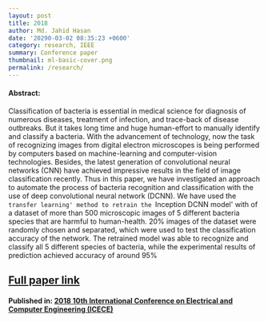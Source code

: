 ```yaml
---
layout: post
title: 2018 
author: Md. Jahid Hasan
date: '20290-03-02 08:35:23 +0600'
category: research, IEEE
summary: Conference paper
thumbnail: ml-basic-cover.png
permalink: /research/
---
```



#### Abstract:
Classification of bacteria is essential in medical science for diagnosis of numerous diseases, treatment of infection, and trace-back of disease outbreaks. But it takes long time and huge human-effort to manually identify and classify a bacteria. With the advancement of technology, now the task of recognizing images from digital electron microscopes is being performed by computers based on machine-learning and computer-vision technologies. Besides, the latest generation of convolutional neural networks (CNN) have achieved impressive results in the field of image classification recently. Thus in this paper, we have investigated an approach to automate the process of bacteria recognition and classification with the use of deep convolutional neural network (DCNN). We have used the `transfer learning' method to retrain the `Inception DCNN model' with of a dataset of more than 500 microscopic images of 5 different bacteria species that are harmful to human-health. 20% images of the dataset were randomly chosen and separated, which were used to test the classification accuracy of the network. The retrained model was able to recognize and classify all 5 different species of bacteria, while the experimental results of prediction achieved accuracy of around 95%


## [Full paper link](https://ieeexplore.ieee.org/document/8636750?fbclid=IwAR2A6Kd2xZ_QSNDzp4l0LZyv-S9N9guRDwudiVaDsjuzY2E7htpIeDoVxxQ)

#### Published in:    [2018 10th International Conference on Electrical and Computer Engineering (ICECE)](https://ieeexplore.ieee.org/xpl/conhome/8622655/proceeding)
